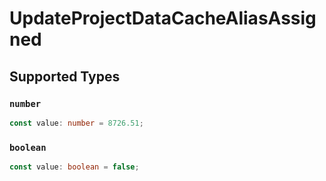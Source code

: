 # UpdateProjectDataCacheAliasAssigned


## Supported Types

### `number`

```typescript
const value: number = 8726.51;
```

### `boolean`

```typescript
const value: boolean = false;
```

